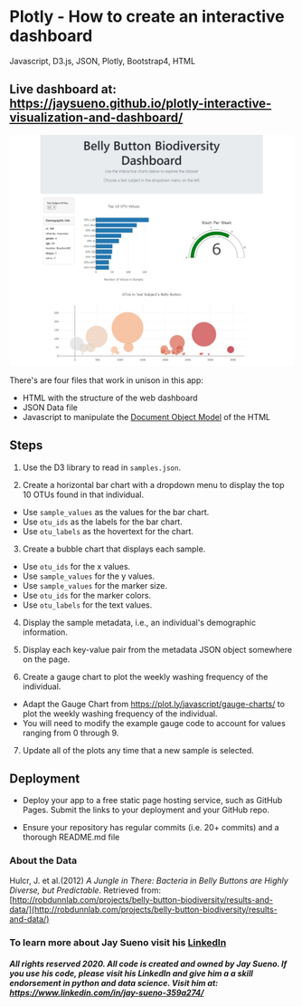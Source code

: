 # Plotly - How to create an interactive dashboard
Javascript, D3.js, JSON, Plotly, Bootstrap4, HTML

## Live dashboard at: https://jaysueno.github.io/plotly-interactive-visualization-and-dashboard/

![dashboard photo](data\viz1.jpg)

There's are four files that work in unison in this app: 
* HTML with the structure of the web dashboard 
* JSON Data file
* Javascript to manipulate the [Document Object Model](https://www.w3.org/TR/REC-DOM-Level-1/introduction.html) of the HTML

## Steps

1. Use the D3 library to read in `samples.json`.

2. Create a horizontal bar chart with a dropdown menu to display the top 10 OTUs found in that individual.
* Use `sample_values` as the values for the bar chart.
* Use `otu_ids` as the labels for the bar chart.
* Use `otu_labels` as the hovertext for the chart.

3. Create a bubble chart that displays each sample.
* Use `otu_ids` for the x values.
* Use `sample_values` for the y values.
* Use `sample_values` for the marker size.
* Use `otu_ids` for the marker colors.
* Use `otu_labels` for the text values.

4. Display the sample metadata, i.e., an individual's demographic information.

5. Display each key-value pair from the metadata JSON object somewhere on the page.

6. Create a gauge chart to plot the weekly washing frequency of the individual.
* Adapt the Gauge Chart from <https://plot.ly/javascript/gauge-charts/> to plot the weekly washing frequency of the individual.
* You will need to modify the example gauge code to account for values ranging from 0 through 9.

7. Update all of the plots any time that a new sample is selected.

## Deployment

* Deploy your app to a free static page hosting service, such as GitHub Pages. Submit the links to your deployment and your GitHub repo.

* Ensure your repository has regular commits (i.e. 20+ commits) and a thorough README.md file

### About the Data

Hulcr, J. et al.(2012) _A Jungle in There: Bacteria in Belly Buttons are Highly Diverse, but Predictable_. Retrieved from: [http://robdunnlab.com/projects/belly-button-biodiversity/results-and-data/](http://robdunnlab.com/projects/belly-button-biodiversity/results-and-data/)

### To learn more about Jay Sueno visit his [LinkedIn](https://www.linkedin.com/in/jay-sueno-359a274/)

##### All rights reserved 2020. All code is created and owned by Jay Sueno. If you use his code, please visit his LinkedIn and give him a a skill endorsement in python and data science. Visit him at: https://www.linkedin.com/in/jay-sueno-359a274/